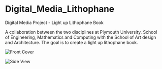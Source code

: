 # Digital_Media_Lithophane
Digital Media Project - Light up Lithophane Book

A collaboration between the two disciplines at Plymouth University. School of Engineering, Mathematics and Computing with the School of Art design and Architecture. The goal is to create a light up lithophane book. 

![Front Cover](https://user-images.githubusercontent.com/91026445/168064037-a8e3bbdd-460a-4aca-8d01-0a3137eb2467.jpg)

![Side View](https://user-images.githubusercontent.com/91026445/168065022-c50d5130-2ea6-4153-bacb-9115fa7fa8da.jpg)
